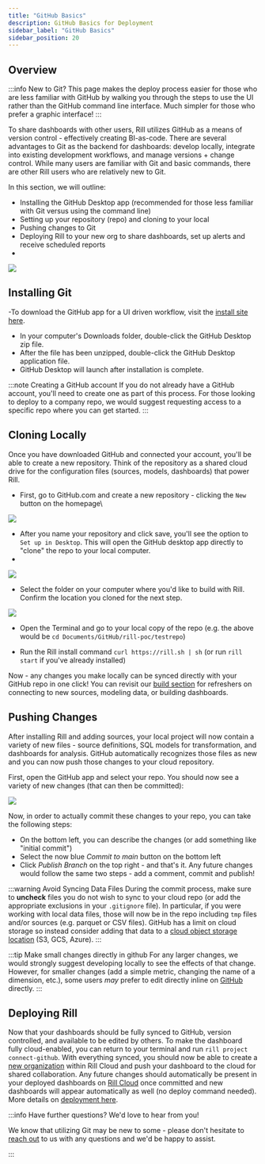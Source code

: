 ```yaml
---
title: "GitHub Basics"
description: GitHub Basics for Deployment
sidebar_label: "GitHub Basics"
sidebar_position: 20
---
```


## Overview

:::info New to Git?
This page makes the deploy process easier for those who are less familiar with GitHub by walking you through the steps to use the UI rather than the GitHub command line interface. Much simpler for those who prefer a graphic interface!
:::

To share dashboards with other users, Rill utilizes GitHub as a means of version control - effectively creating BI-as-code. There are several advantages to Git as the backend for dashboards: develop locally, integrate into existing development workflows, and manage versions + change control. While many users are familiar with Git and basic commands, there are other Rill users who are relatively new to Git. 

In this section, we will outline: 

- Installing the GitHub Desktop app (recommended for those less familiar with Git versus using the command line)
- Setting up your repository (repo) and cloning to your local
- Pushing changes to Git
- Deploying Rill to your new org to share dashboards, set up alerts and receive scheduled reports
- 
<img src = '/img/deploy/github-101/process.png' class='rounded-gif' />
<br />


## Installing Git

-To download the GitHub app for a UI driven workflow, visit the [install site here](https://docs.github.com/en/desktop/installing-and-authenticating-to-github-desktop/installing-github-desktop).
- In your computer's Downloads folder, double-click the GitHub Desktop zip file.
- After the file has been unzipped, double-click the GitHub Desktop application file.
- GitHub Desktop will launch after installation is complete.

:::note Creating a GitHub account
If you do not already have a GitHub account, you'll need to create one as part of this process. For those looking to deploy to a company repo, we would suggest requesting access to a specific repo where you can get started.
:::

## Cloning Locally

Once you have downloaded GitHub and connected your account, you'll be able to create a new repository. Think of the repository as a shared cloud drive for the configuration files (sources, models, dashboards) that power Rill.

- First, go to GitHub.com and create a new repository - clicking the ```New``` button on the homepage\
  
<img src = '/img/deploy/github-101/new.png' class='rounded-gif' />
<br />


- After you name your repository and click save, you'll see the option to ```Set up in Desktop```. This will open the GitHub desktop app directly to "clone" the repo to your local computer.
- 
<img src = '/img/deploy/github-101/repo.png' class='rounded-gif' />
<br />


- Select the folder on your computer where you'd like to build with Rill. Confirm the location you cloned for the next step.

<img src = '/img/deploy/github-101/clone.png' class='rounded-gif' />
<br />


- Open the Terminal and go to your local copy of the repo (e.g. the above would be ```cd Documents/GitHub/rill-poc/testrepo```)

- Run the Rill install command ```curl https://rill.sh | sh``` (or run ```rill start``` if you've already installed)

Now - any changes you make locally can be synced directly with your GitHub repo in one click! You can revisit our [build section](/build/connectors) for refreshers on connecting to new sources, modeling data, or building dashboards.

## Pushing Changes

After installing Rill and adding sources, your local project will now contain a variety of new files - source definitions, SQL models for transformation, and dashboards for analysis. GitHub automatically recognizes those files as new and you can now push those changes to your cloud repository.

First, open the GitHub app and select your repo. You should now see a variety of new changes (that can then be committed):


<img src = '/img/deploy/github-101/commit.png' class='rounded-gif' />
<br />


Now, in order to actually commit these changes to your repo, you can take the following steps:
- On the bottom left, you can describe the changes (or add something like "initial commit")
- Select the now blue _Commit to main_ button on the bottom left
- Click _Publish Branch_ on the top right - and that's it. Any future changes would follow the same two steps - add a comment, commit and publish!

:::warning Avoid Syncing Data Files
During the commit process, make sure to **uncheck** files you do not wish to sync to your cloud repo (or add the appropriate exclusions in your `.gitignore` file). In particular, if you were working with local data files, those will now be in the repo including ```tmp``` files and/or sources (e.g. parquet or CSV files). GitHub has a limit on cloud storage so instead consider adding that data to a [cloud object storage location](/build/connectors) (S3, GCS, Azure).
:::

:::tip Make small changes directly in github
For any larger changes, we would strongly suggest developing locally to see the effects of that change. However, for smaller changes (add a simple metric, changing the name of a dimension, etc.), some users _may_ prefer to edit directly inline on [GitHub](https://github.com) directly.
:::

## Deploying Rill

Now that your dashboards should be fully synced to GitHub, version controlled, and available to be edited by others. To make the dashboard fully cloud-enabled, you can return to your terminal and run ```rill project connect-github```. With everything synced, you should now be able to create a [new organization](/manage/organization-management#organization) within Rill Cloud and push your dashboard to the cloud for shared collaboration. Any future changes should automatically be present in your deployed dashboards on [Rill Cloud](https://ui.rilldata.com) once committed and new dashboards will appear automatically as well (no deploy command needed). More details on [deployment here](../deploy-dashboard).

:::info Have further questions? We'd love to hear from you!

We know that utilizing Git may be new to some - please don't hesitate to [reach out](/contact) to us with any questions and we'd be happy to assist.

:::